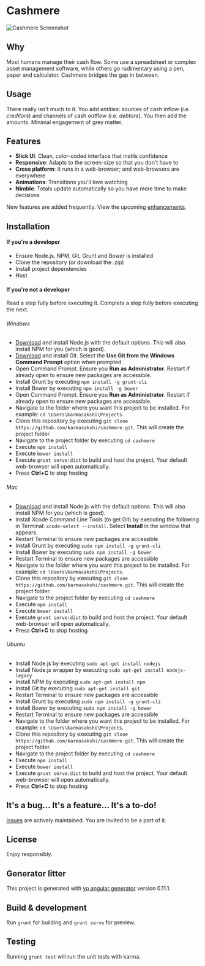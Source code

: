 # Cashmere
![Cashmere Screenshot](https://www.dropbox.com/s/bb6s49uzbu6vflv/cashmere.png?dl=1)

## Why
Most humans manage their cash flow. Some use a spreadsheet or complex asset management software, while others go rudimentary using a pen, paper and calculator. Cashmere bridges the gap in between.

## Usage
There really isn't much to it. You add *entities*: sources of cash inflow (i.e. *creditors*) and channels of cash outflow (i.e. *debtors*). You then add the amounts. Minimal engagement of grey matter.

## Features
* **Slick UI**: Clean, color-coded interface that instils confidence
* **Responsive**: Adapts to the screen-size so that you don't have to
* **Cross platform**: It runs in a web-browser; and web-browsers are everywhere
* **Animations**: Transitions you'll love watching
* **Nimble**: Totals update automatically so you have more time to make decisions

New features are added frequently. View the upcoming [enhancements](https://github.com/karmasakshi/cashmere/issues?q=label%3Aenhancement).

## Installation

#### If you're a developer
* Ensure Node.js, NPM, Git, Grunt and Bower is installed
* Clone the repository (or download the .zip)
* Install project dependencies
* Host

#### If you're not a developer
Read a step fully before executing it. Complete a step fully before executing the next.

###### Windows
* [Download](https://nodejs.org/download/) and install Node.js with the default options. This will also install NPM for you (which is good).
* [Download](https://git-scm.com/downloads) and install Git. Select the **Use Git from the Windows Command Prompt** option when prompted.
* Open Command Prompt. Ensure you **Run as Administrator**. Restart if already open to ensure new packages are accessible.
* Install Grunt by executing `npm install -g grunt-cli`
* Install Bower by executing `npm install -g bower`
* Open Command Prompt. Ensure you **Run as Administrator**. Restart if already open to ensure new packages are accessible.
* Navigate to the folder where you want this project to be installed. For example: `cd \Users\karmasakshi\Projects`. 
* Clone this repository by executing `git clone https://github.com/karmasakshi/cashmere.git`. This will create the project folder.
* Navigate to the project folder by executing `cd cashmere`
* Execute `npm install`
* Execute `bower install`
* Execute `grunt serve:dist` to build and host the project. Your default web-browser will open automatically.
* Press **Ctrl+C** to stop hosting

###### Mac
* [Download](https://nodejs.org/download/) and install Node.js with the default options. This will also install NPM for you (which is good).
* Install Xcode Command Line Tools (to get Git) by executing the following in Terminal: `xcode-select --install`. Select **Install** in the window that appears.
* Restart Terminal to ensure new packages are accessible
* Install Grunt by executing `sudo npm install -g grunt-cli`
* Install Bower by executing `sudo npm install -g bower`
* Restart Terminal to ensure new packages are accessible
* Navigate to the folder where you want this project to be installed. For example: `cd \Users\karmasakshi\Projects`. 
* Clone this repository by executing `git clone https://github.com/karmasakshi/cashmere.git`. This will create the project folder.
* Navigate to the project folder by executing `cd cashmere`
* Execute `npm install`
* Execute `bower install`
* Execute `grunt serve:dist` to build and host the project. Your default web-browser will open automatically.
* Press **Ctrl+C** to stop hosting

###### Ubuntu
* Install Node.js by executing `sudo apt-get install nodejs`
* Install Node.js wrapper by executing `sudo apt-get install nodejs-legacy`
* Install NPM by executing `sudo apt-get install npm`
* Install Git by executing `sudo apt-get install git`
* Restart Terminal to ensure new packages are accessible
* Install Grunt by executing `sudo npm install -g grunt-cli`
* Install Bower by executing `sudo npm install -g bower`
* Restart Terminal to ensure new packages are accessible
* Navigate to the folder where you want this project to be installed. For example: `cd \Users\karmasakshi\Projects`. 
* Clone this repository by executing `git clone https://github.com/karmasakshi/cashmere.git`. This will create the project folder.
* Navigate to the project folder by executing `cd cashmere`
* Execute `npm install`
* Execute `bower install`
* Execute `grunt serve:dist` to build and host the project. Your default web-browser will open automatically.
* Press **Ctrl+C** to stop hosting

## It's a bug... It's a feature... It's a to-do!
[Issues](https://github.com/karmasakshi/cashmere/issues) are actively maintained. You are invited to be a part of it.

## License
Enjoy responsibly.

## Generator litter

This project is generated with [yo angular generator](https://github.com/yeoman/generator-angular)
version 0.11.1.

## Build & development

Run `grunt` for building and `grunt serve` for preview.

## Testing

Running `grunt test` will run the unit tests with karma.